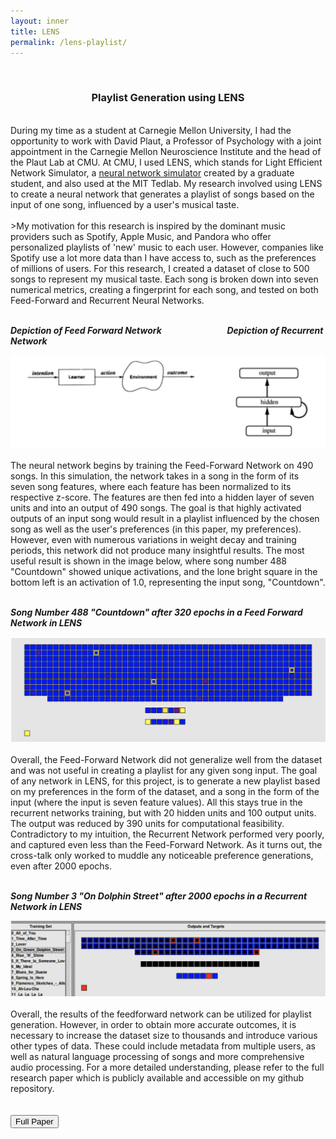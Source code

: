 ```yaml
---
layout: inner
title: LENS
permalink: /lens-playlist/
---
```

<br>
<div align="center">
<h3>Playlist Generation using LENS</h3>
</div>
<br>
<div align="left">
During my time as a student at Carnegie Mellon University, I had the opportunity to work with David Plaut, a Professor of Psychology with a joint appointment in the Carnegie Mellon Neuroscience Institute and the head of the Plaut Lab at CMU. At CMU, I used LENS, which stands for Light Efficient Network Simulator, a <a href="https://ni.cmu.edu/~plaut/Lens/">neural network simulator</a> created by a graduate student, and also used at the MIT Tedlab. My research involved using LENS to create a neural network that generates a playlist of songs based on the input of one song, influenced by a user's musical taste.
<br><br>
>My motivation for this research is inspired by the dominant music providers such as Spotify, Apple Music, and Pandora who offer personalized playlists of 'new' music to each user. However, companies like Spotify use a lot more data than I have access to, such as the preferences of millions of users. For this research, I created a dataset of close to 500 songs to represent my musical taste. Each song is broken down into seven numerical metrics, creating a fingerprint for each song, and tested on both Feed-Forward and Recurrent Neural Networks.
<br><br>
<p class="text-right"><strong><i>Depiction of Feed Forward Network &emsp;&emsp;&emsp;&emsp;&emsp;&emsp;&emsp; Depiction of Recurrent Network&emsp;</i></strong></p>

<img class="img-responsive" src="img/ffd-rec-networks.jpg" title="Flows of Feed Forward network (left) and Recurrent Network">
<br><br>
The neural network begins by training the Feed-Forward Network on 490 songs. In this simulation, the network takes in a song in the form of its seven song features, where each feature has been normalized to its respective z-score. The features are then fed into a hidden layer of seven units and into an output of 490 songs. The goal is that highly activated outputs of an input song would result in a playlist influenced by the chosen song as well as the user's preferences (in this paper, my preferences). However, even with numerous variations in weight decay and training periods, this network did not produce many insightful results. The most useful result is shown in the image below, where song number 488 "Countdown" showed unique activations, and the lone bright square in the bottom left is an activation of 1.0, representing the input song, "Countdown".
<br><br>
<p class="text-center"><strong><i>Song Number 488 "Countdown" after 320 epochs in a Feed Forward Network in LENS</i></strong></p>
<img class="img-responsive" src="img/countdown.png" title="Countdown, #488, after 320 training epochs.">
<br><br>
Overall, the Feed-Forward Network did not generalize well from the dataset and was not useful in creating a playlist for any given song input. The goal of any network in LENS, for this project, is to generate a new playlist based on my preferences in the form of the dataset, and a song in the form of the input (where the input is seven feature values). All this stays true in the recurrent networks training, but with 20 hidden units and 100 output units. The output was reduced by 390 units for computational feasibility. Contradictory to my intuition, the Recurrent Network performed very poorly, and captured even less than the Feed-Forward Network. As it turns out, the cross-talk only worked to muddle any noticeable preference generations, even after 2000 epochs.
<br><br>
<p class="text-center"><strong><i>Song Number 3 "On Dolphin Street" after 2000 epochs in a Recurrent Network in LENS</i></strong></p>
<img class="img-responsive" src="img/on-dolphin-street.png" title="On Dolphin Street, #3, after 2000 training epochs.">
<br><br>
Overall, the results of the feedforward network can be utilized for playlist generation. However, in order to obtain more accurate outcomes, it is necessary to increase the dataset size to thousands and introduce various other types of data. These could include metadata from multiple users, as well as natural language processing of songs and more comprehensive audio processing. For a more detailed understanding, please refer to the full research paper which is publicly available and accessible on my github repository.
<br><br><br>
<div class="text-center">
<a href="https://github.com/Sebastian-O-Rodriguez/projects/blob/master/playlist_prediction_in_LENS.pdf"><button class="btn btn-default btn-lg"><i class="fa fa-github fa-lg"></i>
Full Paper</button></a>
</div>
</div>